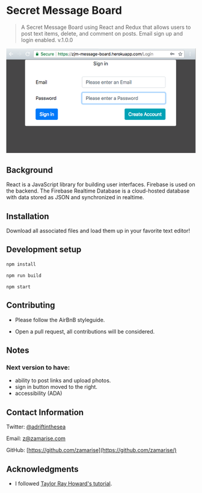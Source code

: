 # Secret Message Board

> A Secret Message Board using React and Redux that allows users to post text items, delete, and comment on posts. Email sign up and login enabled. v.1.0.0

![](secret-message-board.png)

## Background

React is a JavaScript library for building user interfaces. Firebase is used on the backend. The Firebase Realtime Database is a cloud-hosted database with data stored as JSON and synchronized in realtime.

## Installation

Download all associated files and load them up in your favorite text editor!

## Development setup

```
npm install
```

```
npm run build
```

```
npm start
```

## Contributing

- Please follow the AirBnB styleguide.

- Open a pull request, all contributions will be considered.

## Notes

### Next version to have:

- ability to post links and upload photos.
- sign in button moved to the right.
- accessibility (ADA)

## Contact Information

Twitter: [@adriftinthesea](https://twitter.com/adriftinthesea)

Email: z@zamarise.com

GitHub: [https://github.com/zamarise](https://github.com/zamarise/)

## Acknowledgments

- I followed [Taylor Ray Howard's tutorial](https://www.youtube.com/playlist?list=PLfU58NU1ve6qwKQd7AGLZsDZ_H0DPqNx8).
